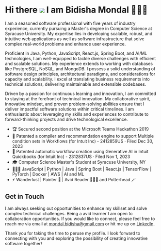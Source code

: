 Hi there ![](https://user-images.githubusercontent.com/18350557/176309783-0785949b-9127-417c-8b55-ab5a4333674e.gif) I am Bidisha Mondal 👩🏻‍💻
================================================================================================================================

I am a seasoned software professional with five years of industry experience, currently pursuing a Master's degree in Computer Science at Syracuse University. My expertise lies in developing scalable, robust, and intuitive web applications as well as software infrastructure that solve complex real-world problems and enhance user experience.

Proficient in Java, Python, JavaScript, React.js, Spring Boot, and AI/ML technologies, I am well-equipped to tackle diverse challenges with efficient and scalable solutions. My experience extends to working with databases like PostgreSQL, NoSQL, and MongoDB. I possess a solid understanding of software design principles, architectural paradigms, and considerations for capacity and scalability. I excel at translating business requirements into technical solutions, delivering maintainable and extensible codebases.

Driven by a passion for continuous learning and innovation, I am committed to staying at the forefront of technical innovation. My collaborative spirit, innovative mindset, and proven problem-solving abilities ensure that I deliver impactful software solutions within critical timelines. I am enthusiastic about leveraging my skills and experiences to contribute to forward-thinking projects and drive technological excellence.

- 🏆 Secured second position at the Microsoft Teams Hackathon 2019
- 📄 Patented a compiler and recommendation engine to support Multiple condition sets in Workflows (for Intuit Inc) - 2412859US · Filed Dec 30, 2023
- 📄 Patented automatic workflow creation using Generative AI in Intuit Quickbooks (for Intuit Inc) - 2312837US · Filed Nov 1, 2023
- 🎓 Computer Science Master's Student at Syracuse University, NY
- 👩🏻‍💻 JavaScript | Python | Java | Spring Boot | React.js | TensorFlow | PyTorch | Docker | AWS | AI and ML 
- ⚡  Wanderlust | Painter 🎨 | Avid Reader 👩🏻‍🏫 and Potterhead 🪄

## Get in Touch

I am always seeking out opportunities to enhance my skillset and solve complex technical challenges. Being a avid learner I am open to collaboration opportunities. If you would like to connect, please feel free to reach me via email at mondal.bidisha@gmail.com or hit me up on [LinkedIn](https://www.linkedin.com/in/bidisha-mondal-42a1bb145/). 

Thank you for taking the time to peruse my profile. I look forward to connecting with you and exploring the possibility of creating innovative software together!
